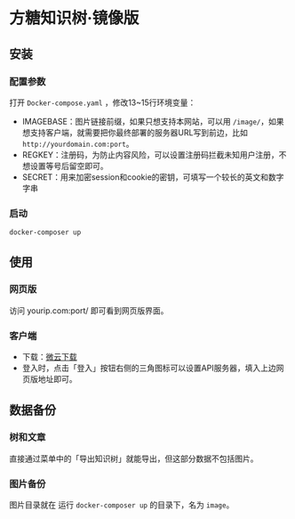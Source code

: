 # 方糖知识树·镜像版

## 安装

### 配置参数

打开 `Docker-compose.yaml` ，修改13~15行环境变量：

- IMAGEBASE：图片链接前缀，如果只想支持本网站，可以用 `/image/`，如果想支持客户端，就需要把你最终部署的服务器URL写到前边，比如`http://yourdomain.com:port`。
- REGKEY：注册码，为防止内容风险，可以设置注册码拦截未知用户注册，不想设置等号后留空即可。
- SECRET：用来加密session和cookie的密钥，可填写一个较长的英文和数字字串

### 启动

```
docker-composer up 
```

## 使用 

### 网页版 

访问 yourip.com:port/ 即可看到网页版界面。

### 客户端 

- 下载：[微云下载](https://share.weiyun.com/553iNEA)
- 登入时，点击「登入」按钮右侧的三角图标可以设置API服务器，填入上边网页版地址即可。

## 数据备份

### 树和文章

直接通过菜单中的「导出知识树」就能导出，但这部分数据不包括图片。

### 图片备份

图片目录就在 运行 `docker-composer up` 的目录下，名为 `image`。

